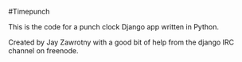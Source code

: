 #Timepunch

This is the code for a punch clock Django app written in Python.

Created by Jay Zawrotny with a good bit of help from the django IRC channel on freenode.
